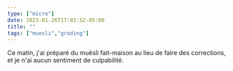 ```yaml
---
type: ["micro"]
date: 2023-01-26T17:02:52-05:00
title: ""
tags: ["muesli","grading"]
---
```

Ce matin, j'ai préparé du muësli fait-maison au lieu de faire des corrections, et je n'ai aucun sentiment de culpabilité.
